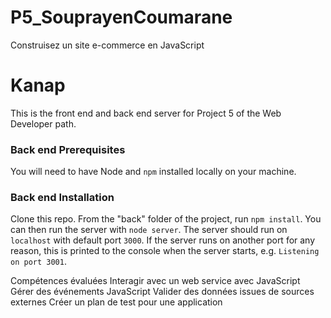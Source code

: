 # P5_SouprayenCoumarane
Construisez un site e-commerce en JavaScript

# Kanap #

This is the front end and back end server for Project 5 of the Web Developer path.

### Back end Prerequisites ###

You will need to have Node and `npm` installed locally on your machine.

### Back end Installation ###

Clone this repo. From the "back" folder of the project, run `npm install`. You 
can then run the server with `node server`. 
The server should run on `localhost` with default port `3000`. If the
server runs on another port for any reason, this is printed to the
console when the server starts, e.g. `Listening on port 3001`.


Compétences évaluées
Interagir avec un web service avec JavaScript
Gérer des événements JavaScript
Valider des données issues de sources externes
Créer un plan de test pour une application
